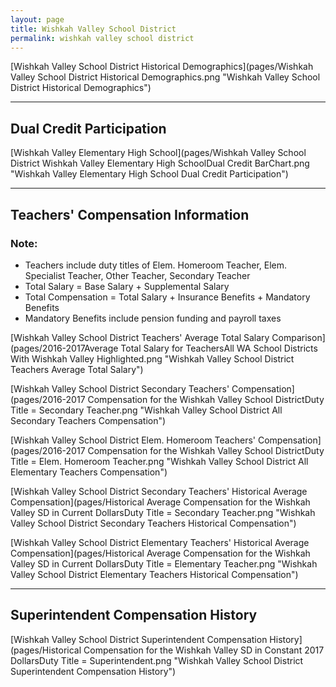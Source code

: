 ```yaml
---
layout: page
title: Wishkah Valley School District
permalink: wishkah valley school district
---
```



[Wishkah Valley School District Historical Demographics](pages/Wishkah Valley School District Historical Demographics.png "Wishkah Valley School District Historical Demographics")

___

## Dual Credit Participation

[Wishkah Valley Elementary High School](pages/Wishkah Valley School District Wishkah Valley Elementary High SchoolDual Credit BarChart.png "Wishkah Valley Elementary High School Dual Credit Participation")


___

## Teachers' Compensation Information
### Note:
- Teachers include duty titles of Elem. Homeroom Teacher, Elem. Specialist Teacher, Other Teacher, Secondary Teacher
- Total Salary = Base Salary + Supplemental Salary
- Total Compensation = Total Salary + Insurance Benefits + Mandatory Benefits
- Mandatory Benefits include pension funding and payroll taxes

[Wishkah Valley School District Teachers' Average Total Salary Comparison](pages/2016-2017Average Total Salary for TeachersAll WA School Districts With Wishkah Valley Highlighted.png "Wishkah Valley School District Teachers Average Total Salary")

[Wishkah Valley School District Secondary Teachers' Compensation](pages/2016-2017 Compensation for the Wishkah Valley School DistrictDuty Title = Secondary Teacher.png "Wishkah Valley School District All Secondary Teachers Compensation")

[Wishkah Valley School District Elem. Homeroom Teachers' Compensation](pages/2016-2017 Compensation for the Wishkah Valley School DistrictDuty Title = Elem. Homeroom Teacher.png "Wishkah Valley School District All Elementary Teachers Compensation")

[Wishkah Valley School District Secondary Teachers' Historical Average Compensation](pages/Historical Average Compensation for the Wishkah Valley SD in Current DollarsDuty Title = Secondary Teacher.png "Wishkah Valley School District Secondary Teachers Historical Compensation")

[Wishkah Valley School District Elementary Teachers' Historical Average Compensation](pages/Historical Average Compensation for the Wishkah Valley SD in Current DollarsDuty Title = Elementary Teacher.png "Wishkah Valley School District Elementary Teachers Historical Compensation")


___

## Superintendent Compensation History

[Wishkah Valley School District Superintendent Compensation History](pages/Historical Compensation for the Wishkah Valley SD in Constant 2017 DollarsDuty Title = Superintendent.png "Wishkah Valley School District Superintendent Compensation History")

